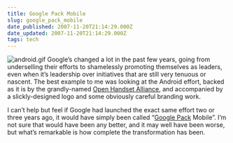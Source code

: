 ```yaml
---
title: Google Pack Mobile
slug: google_pack_mobile
date_published: 2007-11-20T21:14:29.000Z
date_updated: 2007-11-20T21:14:29.000Z
tags: tech
---
```


![android.gif](http://www.dashes.com/anil/images/android.gif) Google’s changed a lot in the past few years, going from underselling their efforts to shamelessly promoting themselves as leaders, even when it’s leadership over initiatives that are still very tenuous or nascent. The best example to me was looking at the Android effort, backed as it is by the grandly-named [Open Handset Alliance](http://www.openhandsetalliance.com/index.html), and accompanied by a slickly-designed logo and some obviously careful branding work.

I can’t help but feel if Google had launched the exact same effort two or three years ago, it would have simply been called “[Google Pack](http://pack.google.com/) Mobile”. I’m not sure that would have been any better, and it may well have been worse, but what’s remarkable is how complete the transformation has been.
